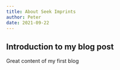 ```yaml
---
title: About Seek Imprints
author: Peter
date: 2021-09-22
---
```


## Introduction to my blog post

Great content of my first blog
